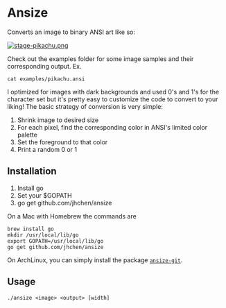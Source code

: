# Ansize

Converts an image to binary ANSI art like so:

[![stage-pikachu.png](https://d23f6h5jpj26xu.cloudfront.net/jason_24594515608662_small.png)](http://img.svbtle.com/jason_24594515608662.png)

Check out the examples folder for some image samples and their corresponding output. Ex.

    cat examples/pikachu.ansi

I optimized for images with dark backgrounds and used 0's and 1's for the character set but it's pretty easy to customize the code to convert to your liking! The basic strategy of conversion is very simple:

1. Shrink image to desired size
2. For each pixel, find the corresponding color in ANSI's limited color palette
3. Set the foreground to that color
4. Print a random 0 or 1

## Installation

1. Install go
2. Set your $GOPATH
3. go get github.com/jhchen/ansize

On a Mac with Homebrew the commands are

    brew install go
    mkdir /usr/local/lib/go
    export GOPATH=/usr/local/lib/go
    go get github.com/jhchen/ansize

On ArchLinux, you can simply install the package [`ansize-git`](https://aur.archlinux.org/packages/ansize-git/).

## Usage

    ./ansize <image> <output> [width]
